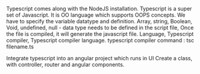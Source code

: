 Typescript comes along with the NodeJS installation. Typescript is a super set of Javascript. It is OO language which supports OOPS concepts. We have to specify the variable datatype and definition. Array, string, Boolean, Void, undefined, null - data type needs to be defined in the script file, Once the file is compiled, it will generate the javascript file.
Language, Typescript compiler, Typescript compiler language.
typescript compiler command : tsc filename.ts


Integrate typescript into an angular project which runs in UI
Create a class, with controller, router and angular components.
